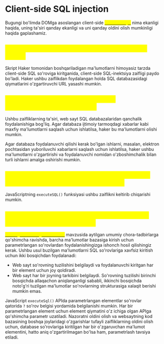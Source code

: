 # Client-side SQL injection

Bugungi bo'limda DOMga asoslangan client-side [<mark style="color:yellow;">SQL ineksiya</mark>](broken-reference) nima ekanligi haqida, uning ta'siri qanday ekanligi va uni qanday oldini olish mumkinligi haqida gaplashamiz.

## <mark style="color:yellow;">DOM ga asoslangan client-side SQL inektsiya nima ?</mark> <a href="#dom-ga-asoslangan-client-side-sql-inektsiya-nima" id="dom-ga-asoslangan-client-side-sql-inektsiya-nima"></a>

Skript Haker tomonidan boshqariladigan ma'lumotlarni himoyasiz tarzda client-side SQL so'roviga kiritganida, client-side SQL-inektsiya zaifligi paydo bo'ladi. Haker ushbu zaiflikdan foydalangan holda SQL databazasidagi qiymatlarini o'zgartiruvchi URL yasashi mumkin.

## <mark style="color:yellow;">DOMga asoslangan client-side SQL inektsiyaning ta'siri qanday ?</mark> <a href="#dom-ga-asoslangan-client-side-sql-inektsiya-tasiri-qanday" id="dom-ga-asoslangan-client-side-sql-inektsiya-tasiri-qanday"></a>

Ushbu zaifliklarning ta'siri, web sayt SQL databazalaridan qanchalik foydalanishiga bog'liq. Agar databaza ijtimoiy tarmoqdagi xabarlar kabi maxfiy ma'lumotlarni saqlash uchun ishlatilsa, haker bu ma'lumotlarni olishi mumkin.

Agar databaza foydalanuvchi qilishi kerak bo'lgan ishlarni, masalan, elektron pochtasidan yuboriluvchi xabarlarni saqlash uchun ishlatilsa, haker ushbu ma'lumotlarni o'zgartirishi va foydalanuvchi nomidan o'zboshimchalik bilan turli ishlarni amalga oshirishi mumkin.

## <mark style="color:yellow;">Qaysi metodlar DOMga asoslangan client-side SQL ineksiyani paydo qilishi mumkin ?</mark> <a href="#qaysi-sink-lar-dom-ga-asoslangan-client-side-sql-inektsiyani-hosil-qilishi-mumkin" id="qaysi-sink-lar-dom-ga-asoslangan-client-side-sql-inektsiyani-hosil-qilishi-mumkin"></a>

JavaScriptning `executeSQL()` funksiyasi ushbu zaiflikni keltirib chiqarishi mumkin.

## <mark style="color:yellow;">DOMga asoslangan client-side SQL ineksiyani qanday oldini olish mumkin ?</mark> <a href="#qanday-qilib-dom-ga-asoslangan-client-side-sql-inektsiyani-oldini-olish-mumkin" id="qanday-qilib-dom-ga-asoslangan-client-side-sql-inektsiyani-oldini-olish-mumkin"></a>

<mark style="color:yellow;"></mark>[<mark style="color:yellow;">DOM-ga asoslangan zaifliklar</mark>](broken-reference) mavzusida aytilgan umumiy chora-tadbirlarga qo'shimcha ravishda, barcha ma'lumotlar bazasiga kirish uchun parametrlangan so'rovlardan foydalanishingizga ishonch hosil qilishingiz kerak. Ushbu usul buzilgan ma'lumotlarni SQL so'rovlariga xavfsiz kiritish uchun ikki bosqichdan foydalanadi:

* Web sayt so'rovning tuzilishini belgilaydi va foydalanuvchi kiritgan har bir element uchun joy qoldiradi.
* Web sayt har bir joyning tarkibini belgilaydi. So'rovning tuzilishi birinchi bosqichda allaqachon aniqlanganligi sababli, ikkinchi bosqichda noto'g'ri tuzilgan ma'lumotlar so'rovlarning strukturasiga xalaqit berishi mumkin emas.

JavaScript `executeSql()` APIda parametrlangan elementlar so'rovlar qatorida `?` so'rov belgisi yordamida belgilanishi mumkin. Har bir parametrlangan element uchun element qiymatini o'z ichiga olgan APIga qo'shimcha parametr uzatiladi. Nazoratni oldini olish va websaytning kod bazasining boshqa joylaridagi o'zgarishlar tufayli zaifliklarning oldini olish uchun, database so'rovlariga kiritilgan har bir o'zgaruvchan ma'lumot elementini, hatto aniq o'zgartirilmagan bo'lsa ham, parametrlash tavsiya etiladi.
